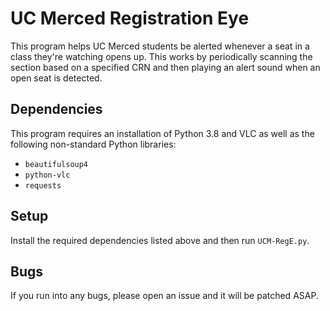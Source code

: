 # UC Merced Registration Eye

This program helps UC Merced students be alerted whenever a seat in a class they're watching opens up. This works by periodically scanning the section based on a specified CRN and then playing an alert sound when an open seat is detected.

## Dependencies

This program requires an installation of Python 3.8 and VLC as well as the following non-standard Python libraries:

- `beautifulsoup4`
- `python-vlc`
- `requests`

## Setup

Install the required dependencies listed above and then run `UCM-RegE.py`.

## Bugs

If you run into any bugs, please open an issue and it will be patched ASAP.

